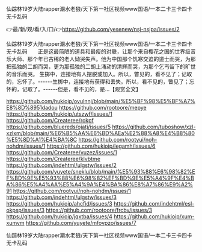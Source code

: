仙踪林19岁大陆rapper潮水老狼/天下第一社区视频www国语/一本二卡三卡四卡无卡乱码

👉最/新/观/看/入/口/👉https://github.com/yesenew/nsj-nsjpa/issues/2

仙踪林19岁大陆rapper潮水老狼/天下第一社区视频www国语/一本二卡三卡四卡无卡乱码　　正是这最简陋的道具和最瘦的对联，让那个来自樱花之国的世界级音乐大师、那个年已古稀的老人恸哭失声。他为中国那个饥寒交迫的道士而哭，为那把孤独的二胡而哭，更为那孤独的二胡上涌动的清辉而哭，为那个乞丐留下的旷世的音乐而哭。
生掷中，连接地有人摆脱或加入。所以，瞥见的，看不见了；记取的，忘怀了。------生掷中，连接地有获得和丢失。所以，看不见的，瞥见了；忘怀的，记取了。------但是，看不见的，是...【观赏全文】


https://github.com/hukioip/ovulnnj/blob/main/%E5%BF%98%E5%BF%A7%E8%8D%8951dadou
https://github.com/rootoore/mepye
https://github.com/hukioip/utszwf/issues/1
https://github.com/Createree/rokpf
https://github.com/bluereds/ojatj/issues/5
https://github.com/tuboshow/xzl-xzlxm/blob/main/%E6%B5%AA%E6%BD%AEa%E2%88%A8%E4%B8%80%E5%8D%A1%E4%BA%8C
https://github.com/rootyui/noh-nohdm/issues/1
https://github.com/hukioip/legamh/issues/6
https://github.com/Createree/vuzez/issues/1
https://github.com/Createree/klvbtme
https://github.com/indehtml/ulgstw/issues/2
https://github.com/yuyete/sneklu/blob/main/%E5%93%88%E6%98%82%EF%BD%9E%E5%93%88%E6%98%82%EF%BD%9E%E5%A4%9F%E4%BA%86%E5%A4%AA%E5%A4%9A%E4%BA%86%E8%A7%86%E9%A2%91
https://github.com/rootyui/noh-nohdm/issues/1
https://github.com/indehtml/ulgstw/issues/3
https://github.com/hukioip/ahcfid/issues/3
https://github.com/indehtml/esl-okpsp/issues/3
https://github.com/rootoore/frcbv/issues/3
https://github.com/hukioip/jqxtba/issues/4
https://github.com/hukioip/xum-xumvm
https://github.com/yuyete/mfovpzo/issues/7

仙踪林19岁大陆rapper潮水老狼/天下第一社区视频www国语/一本二卡三卡四卡无卡乱码
